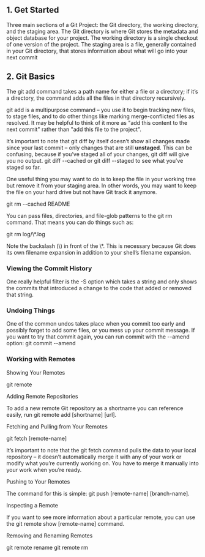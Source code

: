 ## 1. Get Started
Three main sections of a Git Project: the Git directory, the working
directory, and the staging area.
The Git directory is where Git stores the metadata and object database for
your project.
The working directory is a single checkout of one version of the project.
The staging area is a file, generally contained in your Git directory, that
stores information about what will go into your next commit
## 2. Git Basics
The git add command takes a path name for either a file or a directory; if
it’s a directory, the command adds all the files in that directory
recursively.

git add is a multipurpose command – you use it to begin tracking
new files, to stage files, and to do other things like marking
merge-conflicted files as resolved. It may be helpful to think of it more as
"add this content to the next commit" rather than "add this file to the
project".

It’s important to note that git diff by itself doesn’t show all changes
made since your last commit – only changes that are still __unstaged__.
This can be confusing, because if you’ve staged all of your changes, git
diff will give you no output.
git diff --cached  or git diff --staged to see what you’ve staged so far.


One useful thing you may want to do is to keep the file in your working
tree but remove it from your staging area. In other words, you may want to
keep the file on your hard drive but not have Git track it anymore.

git rm --cached README

You can pass files, directories, and file-glob patterns to the git rm
command. That means you can do things such as:

git rm log/\\*.log

Note the backslash (\\) in front of the \\*. This is necessary because Git
does its own filename expansion in addition to your shell’s filename
expansion. 

### Viewing the Commit History

One really helpful filter is the -S option which takes a string and only
shows the commits that introduced a change to the code that added or removed
that string.

### Undoing Things
One of the common undos takes place when you commit too early and possibly
forget to add some files, or you mess up your commit message. 
If you want to try that commit again, you can run commit with the --amend
option:
git commit --amend

### Working with Remotes

Showing Your Remotes

git remote

Adding Remote Repositories

To add a new remote Git repository as a shortname you can reference easily,
run git remote add \[shortname\] \[url\].

Fetching and Pulling from Your Remotes

git fetch [remote-name]

It’s important to note that the git fetch command pulls the data to
your local repository – it doesn’t automatically merge it with any of your
work or modify what you’re currently working on. You have to merge it
manually into your work when you’re ready.

Pushing to Your Remotes

The command for this is simple: git push \[remote-name\] \[branch-name\].

Inspecting a Remote

If you want to see more information about a particular remote, you can use
the git remote show [remote-name] command.

Removing and Renaming Remotes

git remote rename       git remote rm

